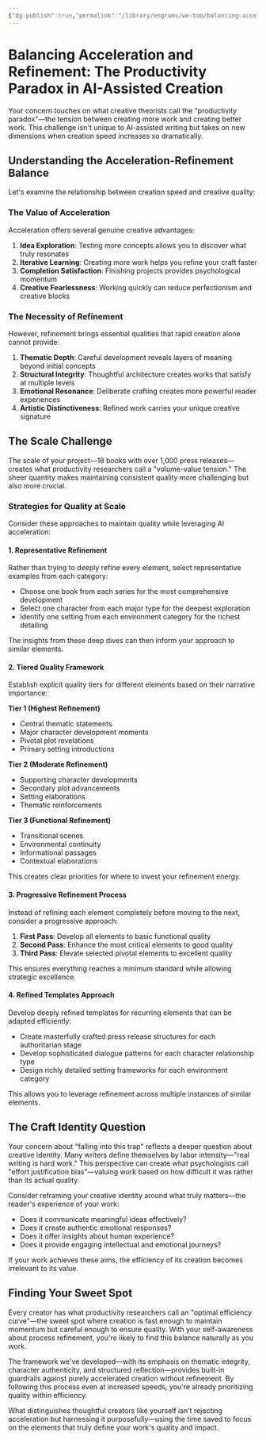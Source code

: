 ```yaml
---
{"dg-publish":true,"permalink":"/library/engrams/we-too/balancing-acceleration-and-refinement-the-productivity-paradox-in-ai-assisted-creation/","tags":["Effort/Prompts"]}
---
```


# Balancing Acceleration and Refinement: The Productivity Paradox in AI-Assisted Creation

Your concern touches on what creative theorists call the "productivity paradox"—the tension between creating more work and creating better work. This challenge isn't unique to AI-assisted writing but takes on new dimensions when creation speed increases so dramatically.

## Understanding the Acceleration-Refinement Balance

Let's examine the relationship between creation speed and creative quality:

### The Value of Acceleration

Acceleration offers several genuine creative advantages:

1. **Idea Exploration**: Testing more concepts allows you to discover what truly resonates
2. **Iterative Learning**: Creating more work helps you refine your craft faster
3. **Completion Satisfaction**: Finishing projects provides psychological momentum
4. **Creative Fearlessness**: Working quickly can reduce perfectionism and creative blocks

### The Necessity of Refinement

However, refinement brings essential qualities that rapid creation alone cannot provide:

1. **Thematic Depth**: Careful development reveals layers of meaning beyond initial concepts
2. **Structural Integrity**: Thoughtful architecture creates works that satisfy at multiple levels
3. **Emotional Resonance**: Deliberate crafting creates more powerful reader experiences
4. **Artistic Distinctiveness**: Refined work carries your unique creative signature

## The Scale Challenge

The scale of your project—18 books with over 1,000 press releases—creates what productivity researchers call a "volume-value tension." The sheer quantity makes maintaining consistent quality more challenging but also more crucial.

### Strategies for Quality at Scale

Consider these approaches to maintain quality while leveraging AI acceleration:

#### 1. Representative Refinement

Rather than trying to deeply refine every element, select representative examples from each category:

- Choose one book from each series for the most comprehensive development
- Select one character from each major type for the deepest exploration
- Identify one setting from each environment category for the richest detailing

The insights from these deep dives can then inform your approach to similar elements.

#### 2. Tiered Quality Framework

Establish explicit quality tiers for different elements based on their narrative importance:

**Tier 1 (Highest Refinement)**

- Central thematic statements
- Major character development moments
- Pivotal plot revelations
- Primary setting introductions

**Tier 2 (Moderate Refinement)**

- Supporting character developments
- Secondary plot advancements
- Setting elaborations
- Thematic reinforcements

**Tier 3 (Functional Refinement)**

- Transitional scenes
- Environmental continuity
- Informational passages
- Contextual elaborations

This creates clear priorities for where to invest your refinement energy.

#### 3. Progressive Refinement Process

Instead of refining each element completely before moving to the next, consider a progressive approach:

1. **First Pass**: Develop all elements to basic functional quality
2. **Second Pass**: Enhance the most critical elements to good quality
3. **Third Pass**: Elevate selected pivotal elements to excellent quality

This ensures everything reaches a minimum standard while allowing strategic excellence.

#### 4. Refined Templates Approach

Develop deeply refined templates for recurring elements that can be adapted efficiently:

- Create masterfully crafted press release structures for each authoritarian stage
- Develop sophisticated dialogue patterns for each character relationship type
- Design richly detailed setting frameworks for each environment category

This allows you to leverage refinement across multiple instances of similar elements.

## The Craft Identity Question

Your concern about "falling into this trap" reflects a deeper question about creative identity. Many writers define themselves by labor intensity—"real writing is hard work." This perspective can create what psychologists call "effort justification bias"—valuing work based on how difficult it was rather than its actual quality.

Consider reframing your creative identity around what truly matters—the reader's experience of your work:

- Does it communicate meaningful ideas effectively?
- Does it create authentic emotional responses?
- Does it offer insights about human experience?
- Does it provide engaging intellectual and emotional journeys?

If your work achieves these aims, the efficiency of its creation becomes irrelevant to its value.

## Finding Your Sweet Spot

Every creator has what productivity researchers call an "optimal efficiency curve"—the sweet spot where creation is fast enough to maintain momentum but careful enough to ensure quality. With your self-awareness about process refinement, you're likely to find this balance naturally as you work.

The framework we've developed—with its emphasis on thematic integrity, character authenticity, and structured reflection—provides built-in guardrails against purely accelerated creation without refinement. By following this process even at increased speeds, you're already prioritizing quality within efficiency.

What distinguishes thoughtful creators like yourself isn't rejecting acceleration but harnessing it purposefully—using the time saved to focus on the elements that truly define your work's quality and impact.

